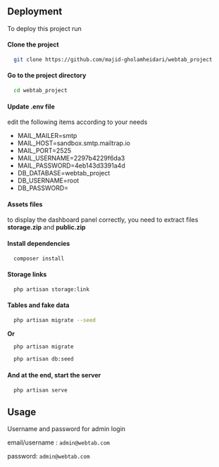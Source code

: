 
## Deployment

To deploy this project run

#### Clone the project

```bash
  git clone https://github.com/majid-gholamheidari/webtab_project
```
#### Go to the project directory

```bash
  cd webtab_project
```

#### Update .env file
edit the following items according to your needs
 
- MAIL_MAILER=smtp
- MAIL_HOST=sandbox.smtp.mailtrap.io
- MAIL_PORT=2525
- MAIL_USERNAME=2297b4229f6da3
- MAIL_PASSWORD=4eb143d3391a4d
- DB_DATABASE=webtab_project
- DB_USERNAME=root
- DB_PASSWORD=

#### Assets files
to display the dashboard panel correctly, you need to extract files **storage.zip** and **public.zip** 

#### Install dependencies
```bash
  composer install
```

#### Storage links

```bash
  php artisan storage:link
```

#### Tables and fake data
```bash
  php artisan migrate --seed
```
**Or**
```bash
  php artisan migrate
```
```bash
  php artisan db:seed
```
#### And at the end, start the server
```bash
  php artisan serve
```
## Usage

Username and password for admin login

email/username : `admin@webtab.com`

password: `admin@webtab.com`

